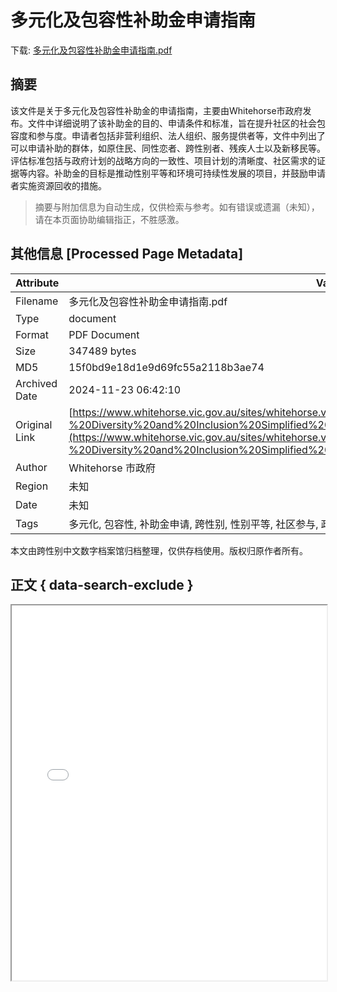 # 多元化及包容性补助金申请指南

<!-- tcd_download_link -->
下载: <a href="../多元化及包容性补助金申请指南.pdf" download>多元化及包容性补助金申请指南.pdf</a>
<!-- tcd_download_link_end -->

## 摘要

<!-- tcd_abstract -->
该文件是关于多元化及包容性补助金的申请指南，主要由Whitehorse市政府发布。文件中详细说明了该补助金的目的、申请条件和标准，旨在提升社区的社会包容度和参与度。申请者包括非营利组织、法人组织、服务提供者等，文件中列出了可以申请补助的群体，如原住民、同性恋者、跨性别者、残疾人士以及新移民等。评估标准包括与政府计划的战略方向的一致性、项目计划的清晰度、社区需求的证据等内容。补助金的目标是推动性别平等和环境可持续性发展的项目，并鼓励申请者实施资源回收的措施。

<!-- tcd_abstract_end -->

> 摘要与附加信息为自动生成，仅供检索与参考。如有错误或遗漏（未知），请在本页面协助编辑指正，不胜感激。

## 其他信息 [Processed Page Metadata]

| Attribute       | Value                                  |
|-----------------|----------------------------------------|
| Filename        | 多元化及包容性补助金申请指南.pdf                             |
| Type            | document                                 |
| Format          | PDF Document                               |
| Size            | 347489 bytes                           |
| MD5             | 15f0bd9e18d1e9d69fc55a2118b3ae74                                  |
| Archived Date   | 2024-11-23 06:42:10                             |
| Original Link   | [https://www.whitehorse.vic.gov.au/sites/whitehorse.vic.gov.au/files/assets/documents/Fact%20Sheets%20-%20Diversity%20and%20Inclusion%20Simplified%20Chinese.pdf](https://www.whitehorse.vic.gov.au/sites/whitehorse.vic.gov.au/files/assets/documents/Fact%20Sheets%20-%20Diversity%20and%20Inclusion%20Simplified%20Chinese.pdf)                         |
| Author          | Whitehorse 市政府                               |
| Region          | 未知                               |
| Date            | 未知                                 |
| Tags            | 多元化, 包容性, 补助金申请, 跨性别, 性别平等, 社区参与, 政府政策                                 |

本文由跨性别中文数字档案馆归档整理，仅供存档使用。版权归原作者所有。


## 正文 { data-search-exclude }

<!-- tcd_main_text -->
<iframe src="../多元化及包容性补助金申请指南.pdf" width="100%" height="600px">
    <p>无法显示PDF，请下载查看。</p>
</iframe>
<!-- tcd_main_text_end -->

